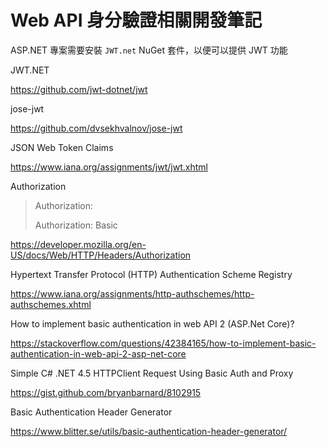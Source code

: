 # Web API 身分驗證相關開發筆記

ASP.NET 專案需要安裝 `JWT.net` NuGet 套件，以便可以提供 JWT 功能

JWT.NET

https://github.com/jwt-dotnet/jwt

jose-jwt

https://github.com/dvsekhvalnov/jose-jwt

JSON Web Token Claims

https://www.iana.org/assignments/jwt/jwt.xhtml

Authorization
> Authorization: <type> <credentials>
>
>Authorization: Basic

https://developer.mozilla.org/en-US/docs/Web/HTTP/Headers/Authorization

Hypertext Transfer Protocol (HTTP) Authentication Scheme Registry

https://www.iana.org/assignments/http-authschemes/http-authschemes.xhtml

How to implement basic authentication in web API 2 (ASP.Net Core)?

https://stackoverflow.com/questions/42384165/how-to-implement-basic-authentication-in-web-api-2-asp-net-core

Simple C# .NET 4.5 HTTPClient Request Using Basic Auth and Proxy

https://gist.github.com/bryanbarnard/8102915

Basic Authentication Header Generator

https://www.blitter.se/utils/basic-authentication-header-generator/
